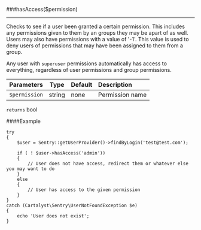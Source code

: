 <a id="hasAccess"></a>
###hasAccess($permission)

----------

Checks to see if a user been granted a certain permission.  This includes any permissions given to them by an groups they may be apart of as well.  Users may also have permissions with a value of '-1'. This value is used to deny users of permissions that may have been assigned to them from a group.

Any user with `superuser` permissions automatically has access to everything, regardless of user permissions and group permissions.

Parameters                   | Type            | Default       | Description
:--------------------------- | :-------------: | :------------ | :--------------
`$permission`                | string          | none          | Permission name

`returns` bool

####Example

	try
	{
		$user = Sentry::getUserProvider()->findByLogin('test@test.com'); 

		if ( ! $user->hasAccess('admin'))
		{
			// User does not have access, redirect them or whatever else you may want to do
		}
		else
		{
			// User has access to the given permission
		}
	}
	catch (Cartalyst\Sentry\UserNotFoundException $e)
	{
		echo 'User does not exist';
	}